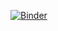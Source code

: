[![Binder](https://mybinder.org/badge_logo.svg)](https://mybinder.org/v2/gh/qraza/pet-classification/HEAD?urlpath=%2Fvoila%2Frender%2Fpet-classification.ipynb)
